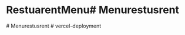# RestuarentMenu#   M e n u r e s t u s r e n t  
 #   M e n u r e s t u s r e n t  
 #   v e r c e l - d e p l o y m e n t  
 